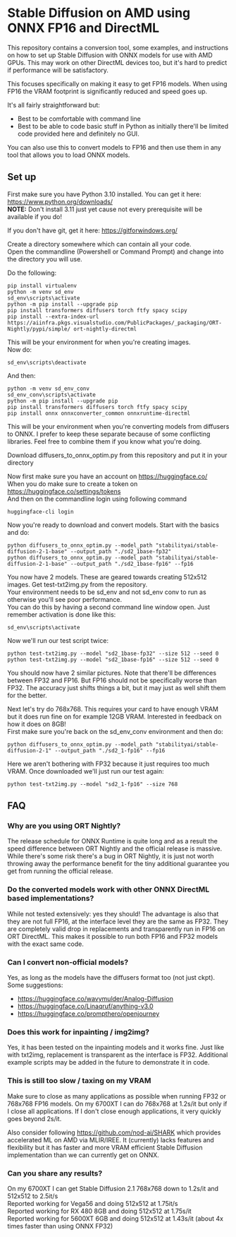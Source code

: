 # Stable Diffusion on AMD using ONNX FP16 and DirectML

This repository contains a conversion tool, some examples, and instructions on how to set up Stable Diffusion with ONNX models for use with AMD GPUs.
This may work on other DirectML devices too, but it's hard to predict if performance will be satisfactory.

This focuses specifically on making it easy to get FP16 models. When using FP16 the VRAM footprint is significantly reduced and speed goes up.

It's all fairly straightforward but:
- Best to be comfortable with command line
- Best to be able to code basic stuff in Python as initially there'll be limited code provided here and definitely no GUI.

You can also use this to convert models to FP16 and then use them in any tool that allows you to load ONNX models.

## Set up

First make sure you have Python 3.10 installed. You can get it here: https://www.python.org/downloads/  
**NOTE:** Don't install 3.11 just yet cause not every prerequisite will be available if you do!

If you don't have git, get it here: https://gitforwindows.org/

Create a directory somewhere which can contain all your code.  
Open the commandline (Powershell or Command Prompt) and change into the directory you will use.

Do the following:
```
pip install virtualenv
python -m venv sd_env
sd_env\scripts\activate
python -m pip install --upgrade pip
pip install transformers diffusers torch ftfy spacy scipy
pip install --extra-index-url https://aiinfra.pkgs.visualstudio.com/PublicPackages/_packaging/ORT-Nightly/pypi/simple/ ort-nightly-directml
```

This will be your environment for when you're creating images.  
Now do:
```
sd_env\scripts\deactivate
```

And then:
```
python -m venv sd_env_conv
sd_env_conv\scripts\activate
python -m pip install --upgrade pip
pip install transformers diffusers torch ftfy spacy scipy
pip install onnx onnxconverter_common onnxruntime-directml
```

This will be your environment when you're converting models from diffusers to ONNX.
I prefer to keep these separate because of some conflicting libraries.
Feel free to combine them if you know what you're doing.

Download diffusers_to_onnx_optim.py from this repository and put it in your directory

Now first make sure you have an account on https://huggingface.co/  
When you do make sure to create a token on https://huggingface.co/settings/tokens  
And then on the commandline login using following command
```
huggingface-cli login
```

Now you're ready to download and convert models. Start with the basics and do:
```
python diffusers_to_onnx_optim.py --model_path "stabilityai/stable-diffusion-2-1-base" --output_path "./sd2_1base-fp32" 
python diffusers_to_onnx_optim.py --model_path "stabilityai/stable-diffusion-2-1-base" --output_path "./sd2_1base-fp16" --fp16
```

You now have 2 models. These are geared towards creating 512x512 images. Get test-txt2img.py from the repository.  
Your environment needs to be sd_env and not sd_env conv to run as otherwise you'll see poor performance.  
You can do this by having a second command line window open. Just remember activation is done like this:
```
sd_env\scripts\activate
```

Now we'll run our test script twice:
```
python test-txt2img.py --model "sd2_1base-fp32" --size 512 --seed 0
python test-txt2img.py --model "sd2_1base-fp16" --size 512 --seed 0
```

You should now have 2 similar pictures. Note that there'll be differences between FP32 and FP16. But FP16 should not be specifically worse than FP32.
The accuracy just shifts things a bit, but it may just as well shift them for the better.

Next let's try do 768x768. This requires your card to have enough VRAM but it does run fine on for example 12GB VRAM. Interested in feedback on how it does on 8GB!  
First make sure you're back on the sd_env_conv environment and then do:
```
python diffusers_to_onnx_optim.py --model_path "stabilityai/stable-diffusion-2-1" --output_path "./sd2_1-fp16" --fp16
```

Here we aren't bothering with FP32 because it just requires too much VRAM. Once downloaded we'll just run our test again:
```
python test-txt2img.py --model "sd2_1-fp16" --size 768
```

## FAQ
### Why are you using ORT Nightly?
The release schedule for ONNX Runtime is quite long and as a result the speed difference between ORT Nightly and the official release is massive.
While there's some risk there's a bug in ORT Nightly, it is just not worth throwing away the performance benefit for the tiny additional guarantee you get from running the official release.

### Do the converted models work with other ONNX DirectML based implementations?
While not tested extensively: yes they should! The advantage is also that they are not full FP16, at the interface level they are the same as FP32.
They are completely valid drop in replacements and transparently run in FP16 on ORT DirectML.
This makes it possible to run both FP16 and FP32 models with the exact same code.

### Can I convert non-official models?
Yes, as long as the models have the diffusers format too (not just ckpt). Some suggestions:
- https://huggingface.co/wavymulder/Analog-Diffusion
- https://huggingface.co/Linaqruf/anything-v3.0
- https://huggingface.co/prompthero/openjourney

### Does this work for inpainting / img2img?
Yes, it has been tested on the inpainting models and it works fine. Just like with txt2img, replacement is transparent as the interface is FP32.
Additional example scripts may be added in the future to demonstrate it in code.

### This is still too slow / taxing on my VRAM
Make sure to close as many applications as possible when running FP32 or 768x768 FP16 models.
On my 6700XT I can do 768x768 at 1.2s/it but only if I close all applications.
If I don't close enough applications, it very quickly goes beyond 2s/it.

Also consider following https://github.com/nod-ai/SHARK which provides accelerated ML on AMD via MLIR/IREE.
It (currently) lacks features and flexibility but it has faster and more VRAM efficient Stable Diffusion implementation than we can currently get on ONNX.

### Can you share any results?
On my 6700XT I can get Stable Diffusion 2.1 768x768 down to 1.2s/it and 512x512 to 2.5it/s  
Reported working for Vega56 and doing 512x512 at 1.75it/s  
Reported working for RX 480 8GB and doing 512x512 at 1.75s/it  
Reported working for 5600XT 6GB and doing 512x512 at 1.43s/it (about 4x times faster than using ONNX FP32)
